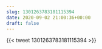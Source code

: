 ```yaml
---
slug: 1301263783181115394
date: 2020-09-02 21:00:36+00:00
draft: false
---
```


{{< tweet 1301263783181115394 >}}
